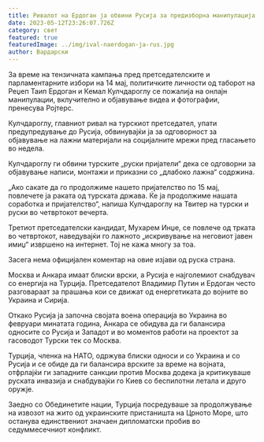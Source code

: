 ```yaml
---
title: Ривалот на Ердоган ја обвини Русија за предизборна манипулација
date: 2023-05-12T23:26:07.726Z
category: свет
featured: true
featuredImage: ../img/ival-naerdogan-ja-rus.jpg
author: Вардарски
---
```

За време на тензичната кампања пред претседателските и парламентарните избори на 14 мај, политичките личности од таборот на Реџеп Таип Ердоган и Кемал Кулчдароглу се пожалија на онлајн манипулации, вклучително и објавување видеа и фотографии, пренесува Ројтерс.

Кулчдароглу, главниот ривал на турскиот претседател, упати предупредување до Русија, обвинувајќи ја за одговорност за објавување на лажни материјали на социјалните мрежи пред гласањето во недела.

Кулчдароглу ги обвини турските „руски пријатели“ дека се одговорни за објавување написи, монтажи и приказни со „длабоко лажна“ содржина.

„Ако сакате да го продолжиме нашето пријателство по 15 мај, повлечете ја раката од турската држава. Ќе ја продолжиме нашата соработка и пријателство“, напиша Кулчдароглу на Твитер на турски и руски во четвртокот вечерта.

Третиот претседателски кандидат, Мухарем Инџе, се повлече од трката во четвртокот, наведувајќи го лажното „искривување на неговиот јавен имиџ“ извршено на интернет. Тој не кажа многу за тоа.

Засега нема официјален коментар на овие изјави од руска страна.

Москва и Анкара имаат блиски врски, а Русија е најголемиот снабдувач со енергија на Турција. Претседателот Владимир Путин и Ердоган често разговараат за прашања кои се движат од енергетиката до војните во Украина и Сирија.

Откако Русија ја започна својата воена операција во Украина во февруари минатата година, Анкара се обидува да ги балансира односите со Русија и Западот и во моментов работи на проектот за гасоводот Турски тек со Москва.

Турција, членка на НАТО, одржува блиски односи и со Украина и со Русија и се обиде да ги балансира врските за време на војната, отфрлајќи ги западните санкции против Москва додека ја критикуваше руската инвазија и снабдувајќи го Киев со беспилотни летала и друго оружје.

Заедно со Обединетите нации, Турција посредуваше за продолжување на извозот на жито од украинските пристаништа на Црното Море, што останува единствениот значаен дипломатски пробив во седуммесечниот конфликт.